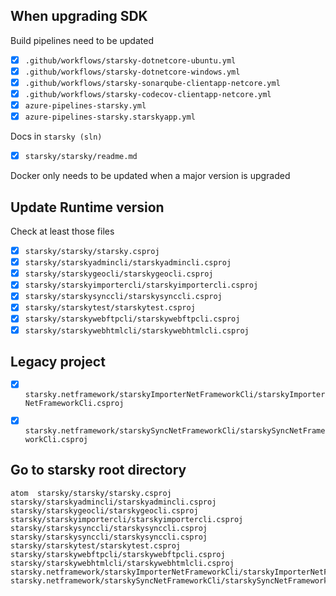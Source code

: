 

## When upgrading SDK

Build pipelines need to be updated

 - [x] `.github/workflows/starsky-dotnetcore-ubuntu.yml`
 - [x] `.github/workflows/starsky-dotnetcore-windows.yml `
 - [x] `.github/workflows/starsky-sonarqube-clientapp-netcore.yml`
 - [x] `.github/workflows/starsky-codecov-clientapp-netcore.yml`
 - [x] `azure-pipelines-starsky.yml`
 - [x] `azure-pipelines-starsky.starskyapp.yml`

Docs in `starsky (sln)`
 - [x] `starsky/starsky/readme.md`

Docker only needs to be updated when a major version is upgraded

## Update Runtime version
Check at least those files

 - [x] `starsky/starsky/starsky.csproj`
 - [x] `starsky/starskyadmincli/starskyadmincli.csproj`
 - [x] `starsky/starskygeocli/starskygeocli.csproj`
 - [x] `starsky/starskyimportercli/starskyimportercli.csproj`
 - [x] `starsky/starskysynccli/starskysynccli.csproj`
 - [x] `starsky/starskytest/starskytest.csproj`
 - [x] `starsky/starskywebftpcli/starskywebftpcli.csproj`
 - [x] `starsky/starskywebhtmlcli/starskywebhtmlcli.csproj`

## Legacy project
 - [x] `starsky.netframework/starskyImporterNetFrameworkCli/starskyImporterNetFrameworkCli.csproj`
 - [x] `starsky.netframework/starskySyncNetFrameworkCli/starskySyncNetFrameworkCli.csproj`


## Go to starsky root directory
```
atom  starsky/starsky/starsky.csproj starsky/starskyadmincli/starskyadmincli.csproj starsky/starskygeocli/starskygeocli.csproj starsky/starskyimportercli/starskyimportercli.csproj starsky/starskysynccli/starskysynccli.csproj starsky/starskysynccli/starskysynccli.csproj starsky/starskytest/starskytest.csproj starsky/starskywebftpcli/starskywebftpcli.csproj starsky/starskywebhtmlcli/starskywebhtmlcli.csproj starsky.netframework/starskyImporterNetFrameworkCli/starskyImporterNetFrameworkCli.csproj starsky.netframework/starskySyncNetFrameworkCli/starskySyncNetFrameworkCli.csproj
``` 
